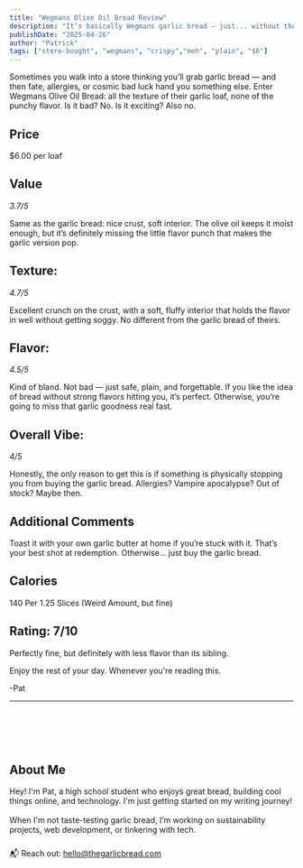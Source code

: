 ```yaml
---
title: "Wegmans Olive Oil Bread Review"
description: "It’s basically Wegmans garlic bread — just... without the garlic."
publishDate: "2025-04-26"
author: "Patrick"
tags: ["store-bought", "wegmans", "crispy","meh", "plain", "$6"]
---
```

Sometimes you walk into a store thinking you’ll grab garlic bread — and then fate, allergies, or cosmic bad luck hand you something else.
Enter Wegmans Olive Oil Bread: all the texture of their garlic loaf, none of the punchy flavor.
Is it bad? No. Is it exciting? Also no.
## Price
$6.00 per loaf

## Value 
*3.7/5*

Same as the garlic bread: nice crust, soft interior. The olive oil keeps it moist enough, but it’s definitely missing the little flavor punch that makes the garlic version pop.

## Texture: 
*4.7/5*

Excellent crunch on the crust, with a soft, fluffy interior that holds the flavor in well without getting soggy. No different from the garlic bread of theirs.
## Flavor: 
*4.5/5*

Kind of bland.
Not bad — just safe, plain, and forgettable. If you like the idea of bread without strong flavors hitting you, it’s perfect. Otherwise, you’re going to miss that garlic goodness real fast.
## Overall Vibe:
*4/5*

Honestly, the only reason to get this is if something is physically stopping you from buying the garlic bread. Allergies? Vampire apocalypse? Out of stock? Maybe then.
## Additional Comments
Toast it with your own garlic butter at home if you’re stuck with it. That’s your best shot at redemption.
Otherwise... just buy the garlic bread.
## Calories
140 Per 1.25 Slices (Weird Amount, but fine)

## Rating: 7/10
Perfectly fine, but definitely with less flavor than its sibling.


Enjoy the rest of your day. Whenever you're reading this.

-Pat
<hr/>
<section id="about" style="margin-top: 3rem; padding-top: 2rem;">
  <h2>About Me</h2>
  <p>Hey! 
  I'm Pat, a high school student who enjoys great bread, building cool things online, and technology. I'm just getting started on my writing journey! 
  <br><br>
  When I'm not taste-testing garlic bread, I’m working on sustainability projects, web development, or tinkering with tech.</p>
  <p style="margin-top: 1.5rem;">
    📬 Reach out: <a href="mailto:hello@thegarlicbread.com">hello@thegarlicbread.com</a>
  </p>
</section>
